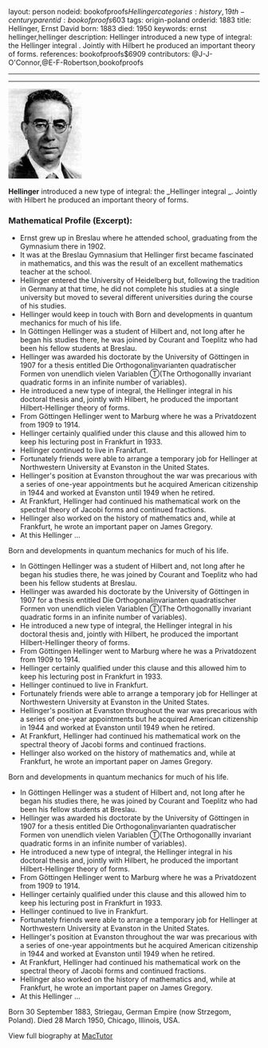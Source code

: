 layout: person
nodeid: bookofproofs$Hellinger
categories: history,19th-century
parentid: bookofproofs$603
tags: origin-poland
orderid: 1883
title: Hellinger, Ernst David
born: 1883
died: 1950
keywords: ernst hellinger,hellinger
description: Hellinger introduced a new type of integral: the Hellinger integral . Jointly with Hilbert he produced an important theory of forms.
references: bookofproofs$6909
contributors: @J-J-O'Connor,@E-F-Robertson,bookofproofs

---



---

![Hellinger.jpg](https://github.com/bookofproofs/bookofproofs.github.io/blob/main/_sources/_assets/images/portraits/Hellinger.jpg?raw=true)

**Hellinger** introduced a new type of integral: the _Hellinger integral _. Jointly with Hilbert he produced an important theory of forms.

### Mathematical Profile (Excerpt):
* Ernst grew up in Breslau where he attended school, graduating from the Gymnasium there in 1902.
* It was at the Breslau Gymnasium that Hellinger first became fascinated in mathematics, and this was the result of an excellent mathematics teacher at the school.
* Hellinger entered the University of Heidelberg but, following the tradition in Germany at that time, he did not complete his studies at a single university but moved to several different universities during the course of his studies.
* Hellinger would keep in touch with Born and developments in quantum mechanics for much of his life.
* In Göttingen Hellinger was a student of Hilbert and, not long after he began his studies there, he was joined by Courant and Toeplitz who had been his fellow students at Breslau.
* Hellinger was awarded his doctorate by the University of Göttingen in 1907 for a thesis entitled Die Orthogonalinvarianten quadratischer Formen von unendlich vielen Variablen Ⓣ(The Orthogonallly invariant quadratic forms in an infinite number of variables).
* He introduced a new type of integral, the Hellinger integral in his doctoral thesis and, jointly with Hilbert, he produced the important Hilbert-Hellinger theory of forms.
* From Göttingen Hellinger went to Marburg where he was a Privatdozent from 1909 to 1914.
* Hellinger certainly qualified under this clause and this allowed him to keep his lecturing post in Frankfurt in 1933.
* Hellinger continued to live in Frankfurt.
* Fortunately friends were able to arrange a temporary job for Hellinger at Northwestern University at Evanston in the United States.
* Hellinger's position at Evanston throughout the war was precarious with a series of one-year appointments but he acquired American citizenship in 1944 and worked at Evanston until 1949 when he retired.
* At Frankfurt, Hellinger had continued his mathematical work on the spectral theory of Jacobi forms and continued fractions.
* Hellinger also worked on the history of mathematics and, while at Frankfurt, he wrote an important paper on James Gregory.
* At this Hellinger ...

Born and developments in quantum mechanics for much of his life.
* In Göttingen Hellinger was a student of Hilbert and, not long after he began his studies there, he was joined by Courant and Toeplitz who had been his fellow students at Breslau.
* Hellinger was awarded his doctorate by the University of Göttingen in 1907 for a thesis entitled Die Orthogonalinvarianten quadratischer Formen von unendlich vielen Variablen Ⓣ(The Orthogonallly invariant quadratic forms in an infinite number of variables).
* He introduced a new type of integral, the Hellinger integral in his doctoral thesis and, jointly with Hilbert, he produced the important Hilbert-Hellinger theory of forms.
* From Göttingen Hellinger went to Marburg where he was a Privatdozent from 1909 to 1914.
* Hellinger certainly qualified under this clause and this allowed him to keep his lecturing post in Frankfurt in 1933.
* Hellinger continued to live in Frankfurt.
* Fortunately friends were able to arrange a temporary job for Hellinger at Northwestern University at Evanston in the United States.
* Hellinger's position at Evanston throughout the war was precarious with a series of one-year appointments but he acquired American citizenship in 1944 and worked at Evanston until 1949 when he retired.
* At Frankfurt, Hellinger had continued his mathematical work on the spectral theory of Jacobi forms and continued fractions.
* Hellinger also worked on the history of mathematics and, while at Frankfurt, he wrote an important paper on James Gregory.

Born and developments in quantum mechanics for much of his life.
* In Göttingen Hellinger was a student of Hilbert and, not long after he began his studies there, he was joined by Courant and Toeplitz who had been his fellow students at Breslau.
* Hellinger was awarded his doctorate by the University of Göttingen in 1907 for a thesis entitled Die Orthogonalinvarianten quadratischer Formen von unendlich vielen Variablen Ⓣ(The Orthogonallly invariant quadratic forms in an infinite number of variables).
* He introduced a new type of integral, the Hellinger integral in his doctoral thesis and, jointly with Hilbert, he produced the important Hilbert-Hellinger theory of forms.
* From Göttingen Hellinger went to Marburg where he was a Privatdozent from 1909 to 1914.
* Hellinger certainly qualified under this clause and this allowed him to keep his lecturing post in Frankfurt in 1933.
* Hellinger continued to live in Frankfurt.
* Fortunately friends were able to arrange a temporary job for Hellinger at Northwestern University at Evanston in the United States.
* Hellinger's position at Evanston throughout the war was precarious with a series of one-year appointments but he acquired American citizenship in 1944 and worked at Evanston until 1949 when he retired.
* At Frankfurt, Hellinger had continued his mathematical work on the spectral theory of Jacobi forms and continued fractions.
* Hellinger also worked on the history of mathematics and, while at Frankfurt, he wrote an important paper on James Gregory.
* At this Hellinger ...

Born 30 September 1883, Striegau, German Empire (now Strzegom, Poland). Died 28 March 1950, Chicago, Illinois, USA.

View full biography at [MacTutor](https://mathshistory.st-andrews.ac.uk/Biographies/Hellinger/)
